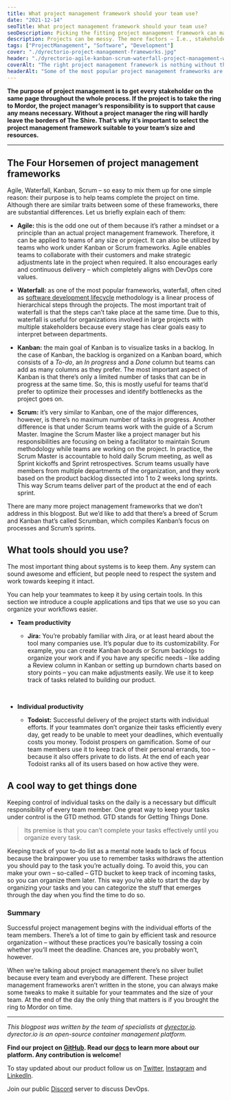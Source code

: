 ```yaml
---
title: What project management framework should your team use?
date: "2021-12-14"
seoTitle: What project management framework should your team use?
seoDescription: Picking the fitting project management framework can make or break your team to meet your deadline. Find out which to choose.
description: Projects can be messy. The more factors – I.e., stakeholders, technologies, etc. – are added to the equation – I.e., the project –, the more difficult it is to deliver the result, in our case, the software on time. Here’s how you can meet deadlines easier.
tags: ["ProjectManagement", "Software", "Development"]
cover: "./dyrectorio-project-management-frameworks.jpg"
header: "./dyrectorio-agile-kanban-scrum-waterfall-project-management-which-is-the-better-fit.jpg"
coverAlt: "The right project management framework is nothing without the right personnel and tools to utilize it. In our blogpost you can learn tips and tricks to meet deadlines."
headerAlt: "Some of the most popular project management frameworks are Scrum, Kanban, Agile and Waterfall. Luckily for you, you can tailor each of them for your purposes."
---
```


**The purpose of project management is to get every stakeholder on the same page throughout the whole process. If the project is to take the ring to Mordor, the project manager’s responsibility is to support that cause any means necessary. Without a project manager the ring will hardly leave the borders of The Shire. That’s why it’s important to select the project management framework suitable to your team’s size and resources.**

---

## The Four Horsemen of project management frameworks

Agile, Waterfall, Kanban, Scrum – so easy to mix them up for one simple reason: their purpose is to help teams complete the project on time. Although there are similar traits between some of these frameworks, there are substantial differences. Let us briefly explain each of them:

- **Agile:** this is the odd one out of them because it’s rather a mindset or a principle than an actual project management framework. Therefore, it can be applied to teams of any size or project. It can also be utilized by teams who work under Kanban or Scrum frameworks.
  Agile enables teams to collaborate with their customers and make strategic adjustments late in the project when required. It also encourages early and continuous delivery – which completely aligns with DevOps core values.

- **Waterfall:** as one of the most popular frameworks, waterfall, often cited as [software development lifecycle](https://blog.dyrectorio.com/2021-11-02-sdlc/) methodology is a linear process of hierarchical steps through the projects. The most important trait of waterfall is that the steps can’t take place at the same time. Due to this, waterfall is useful for organizations involved in large projects with multiple stakeholders because every stage has clear goals easy to interpret between departments.

- **Kanban:** the main goal of Kanban is to visualize tasks in a backlog. In the case of Kanban, the backlog is organized on a Kanban board, which consists of a _To-do_, an _In progress_ and a _Done_ column but teams can add as many columns as they prefer.
  The most important aspect of Kanban is that there’s only a limited number of tasks that can be in progress at the same time. So, this is mostly useful for teams that’d prefer to optimize their processes and identify bottlenecks as the project goes on.

- **Scrum:** it’s very similar to Kanban, one of the major differences, however, is there’s no maximum number of tasks in progress. Another difference is that under Scrum teams work with the guide of a Scrum Master. Imagine the Scrum Master like a project manager but his responsibilities are focusing on being a facilitator to maintain Scrum methodology while teams are working on the project. In practice, the Scrum Master is accountable to hold daily Scrum meeting, as well as Sprint kickoffs and Sprint retrospectives.
  Scrum teams usually have members from multiple departments of the organization, and they work based on the product backlog dissected into 1 to 2 weeks long sprints. This way Scrum teams deliver part of the product at the end of each sprint.

There are many more project management frameworks that we don’t address in this blogpost. But we’d like to add that there’s a breed of Scrum and Kanban that’s called Scrumban, which compiles Kanban’s focus on processes and Scrum’s sprints.

## What tools should you use?

The most important thing about systems is to keep them. Any system can sound awesome and efficient, but people need to respect the system and work towards keeping it intact.

You can help your teammates to keep it by using certain tools. In this section we introduce a couple applications and tips that we use so you can organize your workflows easier.

- **Team productivity**

  - **Jira:** You’re probably familiar with Jira, or at least heard about the tool many companies use. It’s popular due to its customizability. For example, you can create Kanban boards or Scrum backlogs to organize your work and if you have any specific needs – like adding a Review column in Kanban or setting up burndown charts based on story points – you can make adjustments easily. We use it to keep track of tasks related to building our product.

<br>

- **Individual productivity**

  - **Todoist:** Successful delivery of the project starts with individual efforts. If your teammates don’t organize their tasks efficiently every day, get ready to be unable to meet your deadlines, which eventually costs you money.
    Todoist prospers on gamification. Some of our team members use it to keep track of their personal errands, too – because it also offers private to do lists. At the end of each year Todoist ranks all of its users based on how active they were.

## A cool way to get things done

Keeping control of individual tasks on the daily is a necessary but difficult responsibility of every team member. One great way to keep your tasks under control is the GTD method. GTD stands for Getting Things Done.

> Its premise is that you can’t complete your tasks effectively until you organize every task.

Keeping track of your to-do list as a mental note leads to lack of focus because the brainpower you use to remember tasks withdraws the attention you should pay to the task you’re actually doing. To avoid this, you can make your own – so-called – GTD bucket to keep track of incoming tasks, so you can organize them later. This way you’re able to start the day by organizing your tasks and you can categorize the stuff that emerges through the day when you find the time to do so.

### **Summary**

Successful project management begins with the individual efforts of the team members. There’s a lot of time to gain by efficient task and resource organization – without these practices you’re basically tossing a coin whether you’ll meet the deadline. Chances are, you probably won’t, however.

When we’re talking about project management there’s no silver bullet because every team and everybody are different. These project management frameworks aren’t written in the stone, you can always make some tweaks to make it suitable for your teammates and the size of your team. At the end of the day the only thing that matters is if you brought the ring to Mordor on time.

---

_This blogpost was written by the team of specialists at [dyrector.io](https://dyrector.io). dyrector.io is an open-source container management platform._

**Find our project on [GitHub](https://github.com/dyrector-io/dyrectorio/). Read our [docs](https://docs.dyrector.io/) to learn more about our platform. Any contribution is welcome!**

To stay updated about our product follow us on [Twitter](https://twitter.com/dyrectorio), [Instagram](https://www.instagram.com/dyrectorio/) and [LinkedIn](https://www.linkedin.com/company/dyrectorio/).

Join our public [Discord](https://discord.gg/hMyT9cbYFD) server to discuss DevOps.
